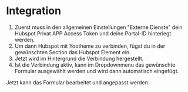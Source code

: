 # Integration

1. Zuerst muss in den allgemeinen Einstellungen "Externe Dienste" dein Hubspot Privat APP Access Token und deine Portal-ID hinterlegt werden.
2. Um dann Hubspot mit Yootheme zu verbinden, fügst du in der gewünschten Section das Hubspot Element ein.
3. Jetzt wird im Hintergrund die Verbindung hergestellt.
4. Ist die Verbindung aktiv, kann im Dropdownmenu das gewünschte Formular ausgewählt werden und wird dann automatisch eingefügt.

Jetzt kann das Formular bearbeitet und angepasst werden.
